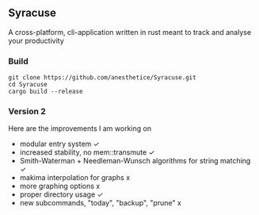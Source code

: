 ## Syracuse

A cross-platform, cli-application written in rust meant to track and analyse your productivity

### Build

```
git clone https://github.com/anesthetice/Syracuse.git
cd Syracuse
cargo build --release
```

### Version 2

Here are the improvements I am working on

* modular entry system                                                  ✓
* increased stability, no mem::transmute                                ✓
* Smith-Waterman + Needleman-Wunsch algorithms for string matching      ✓
* makima interpolation for graphs                                       x
* more graphing options                                                 x
* proper directory usage                                                ✓
* new subcommands, "today", "backup", "prune"                           x